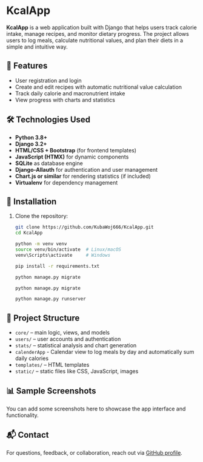 # KcalApp

**KcalApp** is a web application built with Django that helps users track calorie intake, manage recipes, and monitor dietary progress. The project allows users to log meals, calculate nutritional values, and plan their diets in a simple and intuitive way.

## 🧩 Features

- User registration and login
- Create and edit recipes with automatic nutritional value calculation
- Track daily calorie and macronutrient intake
- View progress with charts and statistics

## 🛠️ Technologies Used

- **Python 3.8+**
- **Django 3.2+**
- **HTML/CSS + Bootstrap** (for frontend templates)
- **JavaScript (HTMX)** for dynamic components
- **SQLite** as database engine
- **Django-Allauth** for authentication and user management
- **Chart.js or similar** for rendering statistics (if included)
- **Virtualenv** for dependency management

## 🚀 Installation

1. Clone the repository:

   ```bash
   git clone https://github.com/KubaWoj666/KcalApp.git
   cd KcalApp

   python -m venv venv
   source venv/bin/activate  # Linux/macOS
   venv\Scripts\activate     # Windows

   pip install -r requirements.txt

   python manage.py migrate

   python manage.py migrate

   python manage.py runserver
   ```

## 📁 Project Structure

- `core/` – main logic, views, and models
- `users/` – user accounts and authentication
- `stats/` – statistical analysis and chart generation
- `calenderApp` - Calendar view to log meals by day and automatically sum daily calories
- `templates/` – HTML templates
- `static/` – static files like CSS, JavaScript, images

## 📊 Sample Screenshots

You can add some screenshots here to showcase the app interface and functionality.

## 📬 Contact

For questions, feedback, or collaboration, reach out via [GitHub profile](https://github.com/KubaWoj666).
